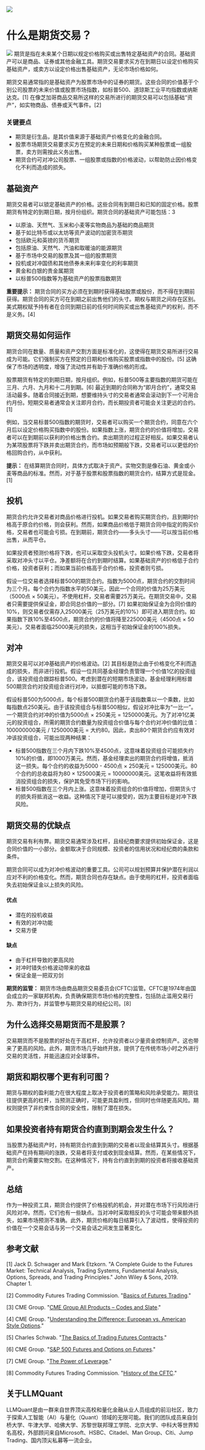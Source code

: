![](https://fastly.jsdelivr.net/gh/bucketio/img11@main/2024/10/21/1729466068183-23134fce-3131-4262-b18c-f378d71af4f6.gif)
# 什么是期货交易？
![](https://fastly.jsdelivr.net/gh/bucketio/img9@main/2024/10/20/1729465031968-b3c8959e-1d37-4b8a-91b1-b0b0dfe25143.png)
期货是指在未来某个日期以规定价格购买或出售特定基础资产的合同。基础资产可以是商品、证券或其他金融工具。期货交易要求买方在到期日以设定价格购买基础资产，或卖方以设定价格出售基础资产，无论市场价格如何。

期货交易通常指的是基础资产为股票市场中的证券的期货。这些合同的价值基于个别公司股票的未来价值或股票市场指数，如标普500、道琼斯工业平均指数或纳斯达克。[1] 在像芝加哥商品交易所这样的交易所进行的期货交易可以包括基础“资产”，如实物商品、债券或天气事件。[2]

### 关键要点

- 期货是衍生品，是其价值来源于基础资产价格变化的金融合同。
- 股票市场期货交易要求买方在预定的未来日期和价格购买某种股票或一组股票，卖方则需按此义务出售。
- 期货合约可对冲公司股票、一组股票或指数的价格波动，以帮助防止因价格变化不利而造成的损失。

## 基础资产

期货交易者可以锁定基础资产的价格。这些合同有到期日和已知的固定价格。股票期货有特定的到期日期，按月份组织。期货合同的基础资产可能包括：3

- 以原油、天然气、玉米和小麦等实物商品为基础的商品期货
- 基于如比特币或以太坊等资产波动的加密货币期货
- 包括欧元和英镑的货币期货
- 包括原油、天然气、汽油和取暖油的能源期货
- 基于市场中交易的股票及其一组的股票期货
- 投机或对冲国债和其他债券未来利率变化的利率期货
- 黄金和白银的贵金属期货
- 以标普500指数等为基础资产的股票指数期货

**重要提示：** 期货合同的买方必须在到期时获得基础股票或股份，而不得在到期前获得。期货合同的买方可在到期之前出售他们的头寸。期权与期货之间存在区别。美式期权赋予持有者在合同到期日前的任何时间购买或出售基础资产的权利，而不是义务。[4]

## 期货交易如何运作

期货合同在数量、质量和资产交割方面是标准化的，这使得在期货交易所进行交易成为可能。它们强制买方在预定的日期和价格购买股票或指数中的股份。[5] 这确保了市场的透明度，增强了流动性并有助于准确价格的形成。

股票期货有特定的到期日期，按月组织。例如，标普500等主要指数的期货可能在三月、六月、九月和十二月到期。[6] 最近到期的合同称为“即月合约”，通常交易活动最多。随着合同接近到期，想要维持头寸的交易者通常会滚动到下一个可用合约月份。短期交易者通常会关注即月合约，而长期投资者可能会关注更远的合约。[1]

例如，当交易标普500指数的期货时，交易者可以购买一个期货合约，同意在六个月后以设定价格购买指数中的股份。如果指数上涨，期货合约的价值将增加，交易者可以在到期前以获利的价格出售合约。卖出期货的过程正好相反。如果交易者认为某项股票将下跌并卖出期货合约，而市场如预期般下跌，交易者可以以更低的价格回购合约，从中获利。

**提示：** 在结算期货合同时，具体方式取决于资产。实物交割是像石油、黄金或小麦等商品的标准。然而，对于基于股票和股票指数的期货合约，结算方式是现金。[1]

## 投机

期货合约允许交易者对商品价格进行投机。如果交易者购买期货合约，且到期时价格高于原合约价格，则会获利。然而，如果商品价格低于期货合同中指定的购买价格，交易者也可能会亏损。在到期前，期货合约——多头头寸——可以按当前价格出售，从而平仓。

如果投资者预测价格将下跌，也可以采取空头投机头寸。如果价格下跌，交易者将采取对冲头寸以平仓。净差额将在合约到期时结算。如果基础资产的价格低于合约价格，投资者获利；而如果当前价格高于合约价格，投资者则亏损。

假设一位交易者选择标普500的期货合约。指数为5000点，期货合约的交割时间为三个月。每个合约为指数水平的50美元，因此一个合同的价值为25万美元（5000点 × 50美元）。不使用杠杆，交易者需要25万美元。在期货交易中，交易者只需要提供保证金，即合同总价值的一部分。[7] 如果初始保证金为合同价值的10%，则交易者仅需存入25000美元（25万美元的10%）即可进入期货合约。如果指数下跌10%至4500点，期货合约的价值将降至225000美元（4500点 × 50美元）。交易者面临25000美元的损失，这相当于初始保证金的100%损失。

## 对冲

期货交易可以对冲基础资产的价格波动。[2] 其目标是防止由于价格变化不利而造成的损失，而非进行投机。假设一位共同基金经理负责管理一个价值1亿的投资组合，该投资组合跟踪标普500。考虑到潜在的短期市场波动，基金经理利用标普500期货合约对投资组合进行对冲，以抵御可能的市场下跌。

假设标普500为5000点，每个标普500期货合约基于该指数乘以一个乘数，比如每指数点250美元。由于该投资组合与标普500相似，假设对冲比率为“一比一”。一个期货合约对冲的价值为5000点 × 250美元 = 1250000美元。为了对冲1亿美元的投资组合，所需的期货合约数量为投资组合价值与每个合约对冲价值的比值：100000000美元 / 1250000美元 = 大约80。因此，卖出80个期货合约应有效对冲该投资组合，可能出现两种结果：

- 标普500指数在三个月内下跌10%至4500点，这意味着投资组合可能损失约10%的价值，即1000万美元。然而，基金经理卖出的期货合约将增值，抵消这一损失。每个合约的收益为5000 - 4500点 × 250美元 = 125000美元。80个合约的总收益将为80 × 125000美元 = 10000000美元。这笔收益将有效抵消投资组合的损失，保护其免受市场下行的影响。
- 标普500指数在三个月内上涨。这意味着投资组合的价值将增加，但期货头寸的损失将抵消这一收益。这种情况下是可以接受的，因为主要目标是对冲下跌风险。

## 期货交易的优缺点

期货交易有利有弊。期货交易通常涉及杠杆，且经纪商要求提供初始保证金，这是合同价值的一小部分。金额取决于合同规模、投资者的信用状况和经纪商的条款和条件。

期货合同可以成为对冲价格波动的重要工具。公司可以规划预算并保护潜在利润以应对不利的价格变化。然而，期货合同也存在缺点。由于使用的杠杆，投资者面临失去初始保证金以上损失的风险。

#### 优点

- 潜在的投机收益
- 有效的对冲功能
- 交易方便

#### 缺点

- 由于杠杆导致的更高风险
- 对冲时错失价格波动带来的收益
- 保证金是一把双刃剑

**期货的监管：** 期货市场由商品期货交易委员会(CFTC)监管。CFTC是1974年由国会成立的一家联邦机构，负责确保期货市场价格的完整性，包括防止滥用交易行为、欺诈行为，并监管参与期货交易的经纪公司。[8]

## 为什么选择交易期货而不是股票？

交易期货而不是股票的好处在于高杠杆，允许投资者以少量资金控制资产。这也带来了更高的风险。此外，期货市场几乎始终开放，提供了在传统市场小时之外进行交易的灵活性，并能迅速应对全球事件。

## 期货和期权哪个更有利可图？

期货与期权的盈利能力在很大程度上取决于投资者的策略和风险承受能力。期货往往提供更高的杠杆，当预测正确时，可能更具盈利性，但同时也伴随更高风险。期权则提供了非约束性合同的安全性，限制了潜在损失。

## 如果投资者持有期货合约直到到期会发生什么？

当股票为基础资产时，持有期货合约直到到期的交易者以现金结算其头寸。根据基础资产在持有期间的涨跌，交易者将支付或收到现金结算。然而，在某些情况下，期货合约需要实物交割。在这种情况下，持有合约直到到期的投资者将接收基础资产。

## 总结

作为一种投资工具，期货合约提供了价格投机的机会，并对潜在市场下行风险进行风险对冲。然而，它们也有一些缺点。当对冲时采取相反的头寸可能会带来额外损失，如果市场预测不准确。此外，期货价格的每日结算引入了波动性，使得投资的价值在一个交易会话与另一个交易会话之间发生显著变化。

## 参考文献

[1] Jack D. Schwager and Mark Etzkorn. "A Complete Guide to the Futures Market: Technical Analysis, Trading Systems, Fundamental Analysis, Options, Spreads, and Trading Principles." John Wiley & Sons, 2019. Chapter 1.

[2] Commodity Futures Trading Commission. "[Basics of Futures Trading](https://www.cftc.gov/LearnAndProtect/AdvisoriesAndArticles/FuturesMarketBasics/index.htm)."

[3] CME Group. "[CME Group All Products – Codes and Slate](https://www.cmegroup.com/trading/products/)."

[4] CME Group. "[Understanding the Difference: European vs. American Style Options](https://www.cmegroup.com/education/courses/introduction-to-options/understanding-the-difference-european-vs-american-style-options.html#)."

[5] Charles Schwab. "[The Basics of Trading Futures Contracts](https://www.schwab.com/learn/story/basics-trading-futures-contracts#:~:text=A%20futures%20contract%20is%20a,exchange%20in%20the%20United%20States)."

[6] CME Group. "[S&P 500 Futures and Options on Futures](https://www.cmegroup.com/trading/equity-index/us-index/sp-index-futures-and-options.html)."

[7] CME Group. "[The Power of Leverage](https://www.cmegroup.com/education/courses/understanding-the-benefits-of-futures/the-power-of-leverage.html)."

[8] Commodity Futures Trading Commission. "[History of the CFTC](https://www.cftc.gov/About/HistoryoftheCFTC/history_1970s.html)."

## 关于LLMQuant
LLMQuant是由一群来自世界顶尖高校和量化金融从业人员组成的前沿社区，致力于探索人工智能（AI）与量化（Quant）领域的无限可能。我们的团队成员来自剑桥大学、牛津大学、哈佛大学、苏黎世联邦理工学院、北京大学、中科大等世界知名高校，外部顾问来自Microsoft、HSBC、Citadel、Man Group、Citi、Jump Trading、国内顶尖私募等一流企业。